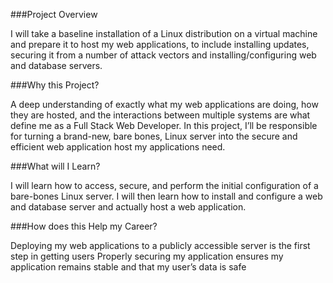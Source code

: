 ###Project Overview

I will take a baseline installation of a Linux distribution on a virtual machine and prepare it to host my web applications, to include installing updates, securing it from a number of attack vectors and installing/configuring web and database servers.

###Why this Project?

A deep understanding of exactly what my web applications are doing, how they are hosted, and the interactions between multiple systems are what define me as a Full Stack Web Developer. In this project, I’ll be responsible for turning a brand-new, bare bones, Linux server into the secure and efficient web application host my applications need.

###What will I Learn?

I will learn how to access, secure, and perform the initial configuration of a bare-bones Linux server. I will then learn how to install and configure a web and database server and actually host a web application.

###How does this Help my Career?

Deploying my web applications to a publicly accessible server is the first step in getting users
Properly securing my application ensures my application remains stable and that my user’s data is safe
